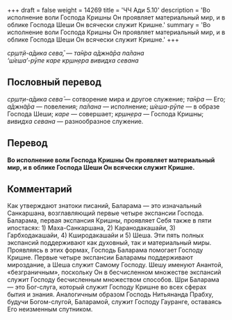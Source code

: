 +++
draft = false
weight = 14269
title = 'ЧЧ Ади 5.10'
description = 'Во исполнение воли Господа Кришны Он проявляет материальный мир, и в облике Господа Шеши Он всячески служит Кришне.'
summary = 'Во исполнение воли Господа Кришны Он проявляет материальный мир, и в облике Господа Шеши Он всячески служит Кришне.'
+++

_ср̣шт̣й-а̄дика сева̄, — та̄н̇ра а̄джн̃а̄ра па̄лана  
‘ш́еша’-рӯпе каре кр̣шн̣ера вивидха севана_

## Пословный перевод

_ср̣шт̣и_\-_а̄дика_ _сева̄_ — сотворение мира и другое служение; _та̄н̇ра_ — Его; _а̄джн̃а̄ра_ — повеления; _па̄лана_ — исполнение; _ш́еша_\-_рӯпе_ — в образе Господа Шеши; _каре_ — совершает; _кр̣шн̣ера_ — Господа Кришны; _вивидха_ _севана_ — разнообразное служение.

## Перевод

**Во исполнение воли Господа Кришны Он проявляет материальный мир, и в облике Господа Шеши Он всячески служит Кришне.**

## Комментарий

Как утверждают знатоки писаний, Баларама — это изначальный Санкаршана, возглавляющий первые четыре экспансии Господа. Баларама, первая экспансия Кришны, проявляет Себя также в пяти ипостасях: 1) Маха-Санкаршана, 2) Каранодакашайи, 3) Гарбходакашайи, 4) Кширодакашайи и 5) Шеша. Эти пять полных экспансий поддерживают как духовный, так и материальный миры. Проявляясь в этих формах, Господь Баларама помогает Господу Кришне. Первые четыре экспансии Баларамы поддерживают мироздание, а Шеша служит Самому Господу. Шешу именуют Анантой, «безграничным», поскольку Он в бесчисленном множестве экспансий служит Господу бесчисленным множеством способов. Шри Баларама — это Бог-слуга, который служит Господу Кришне во всех сферах бытия и знания. Аналогичным образом Господь Нитьянанда Прабху, будучи Богом-слугой, Баларамой, служит Господу Гауранге, оставаясь Его неизменным спутником.
